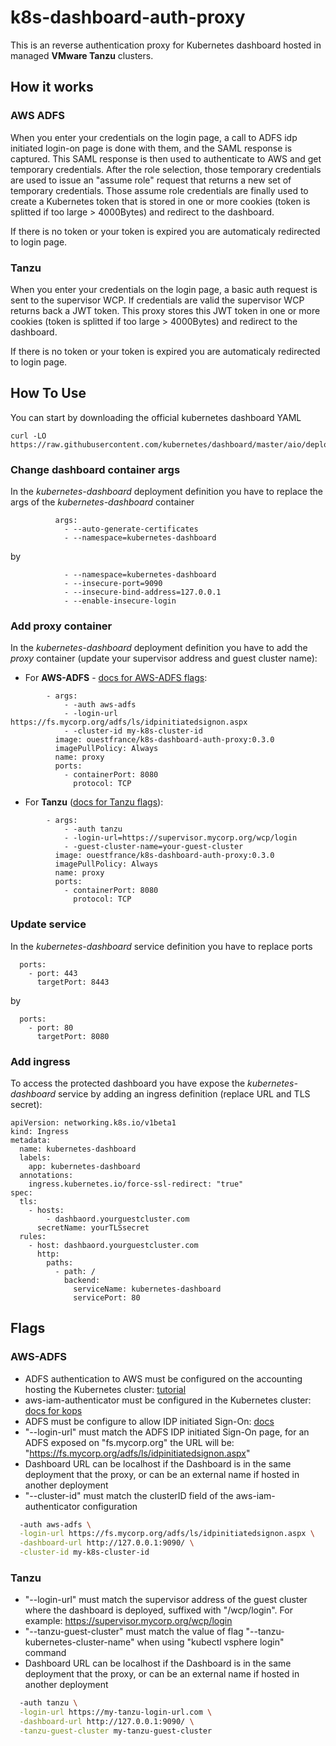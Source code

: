 # k8s-dashboard-auth-proxy

This is an reverse authentication proxy for Kubernetes dashboard hosted in managed **VMware Tanzu** clusters.

## How it works

### AWS ADFS

When you enter your credentials on the login page, a call to ADFS idp initiated login-on page is done with them, and the SAML response is captured. This SAML response is then used to authenticate to AWS and get temporary credentials. After the role selection, those temporary credentials are used to issue an "assume role" request that returns a new set of temporary credentials. Those assume role credentials are finally used to create a Kubernetes token that is stored in one or more cookies (token is splitted if too large > 4000Bytes) and redirect to the dashboard.

If there is no token or your token is expired you are automaticaly redirected to login page.

### Tanzu

When you enter your credentials on the login page, a basic auth request is sent to the supervisor WCP. If credentials are valid the supervisor WCP returns back a JWT token. This proxy stores this JWT token in one or more cookies (token is splitted if too large > 4000Bytes) and redirect to the dashboard.

If there is no token or your token is expired you are automaticaly redirected to login page.

## How To Use

You can start by downloading the official kubernetes dashboard YAML
```
curl -LO https://raw.githubusercontent.com/kubernetes/dashboard/master/aio/deploy/recommended.yaml
```

### Change dashboard container args

In the *kubernetes-dashboard* deployment definition you have to replace the args of the *kubernetes-dashboard* container
```
          args:
            - --auto-generate-certificates
            - --namespace=kubernetes-dashboard
```
by
```
            - --namespace=kubernetes-dashboard
            - --insecure-port=9090
            - --insecure-bind-address=127.0.0.1
            - --enable-insecure-login
```

### Add proxy container

In the *kubernetes-dashboard* deployment definition you have to add the *proxy* container (update your supervisor address and guest cluster name):

* For **AWS-ADFS** - [docs for AWS-ADFS flags](#aws-adfs):
```
        - args:
            - -auth aws-adfs
            - -login-url https://fs.mycorp.org/adfs/ls/idpinitiatedsignon.aspx
            - -cluster-id my-k8s-cluster-id
          image: ouestfrance/k8s-dashboard-auth-proxy:0.3.0
          imagePullPolicy: Always
          name: proxy
          ports:
            - containerPort: 8080
              protocol: TCP
```

* For **Tanzu** ([docs for Tanzu flags](#tanzu)):
```
        - args:
            - -auth tanzu
            - -login-url=https://supervisor.mycorp.org/wcp/login
            - -guest-cluster-name=your-guest-cluster
          image: ouestfrance/k8s-dashboard-auth-proxy:0.3.0
          imagePullPolicy: Always
          name: proxy
          ports:
            - containerPort: 8080
              protocol: TCP
```

### Update service

In the *kubernetes-dashboard* service definition you have to replace ports
```
  ports:
    - port: 443
      targetPort: 8443
```
by
```
  ports:
    - port: 80
      targetPort: 8080
```

### Add ingress

To access the protected dashboard you have expose the *kubernetes-dashboard* service by adding an ingress definition (replace URL and TLS secret):
```
apiVersion: networking.k8s.io/v1beta1
kind: Ingress
metadata:
  name: kubernetes-dashboard
  labels:
    app: kubernetes-dashboard
  annotations:
    ingress.kubernetes.io/force-ssl-redirect: "true"
spec:
  tls:
    - hosts:
        - dashbaord.yourguestcluster.com
      secretName: yourTLSsecret
  rules:
    - host: dashbaord.yourguestcluster.com
      http:
        paths:
          - path: /
            backend:
              serviceName: kubernetes-dashboard
              servicePort: 80
```

## Flags

### AWS-ADFS

* ADFS authentication to AWS must be configured on the accounting hosting the Kubernetes cluster: [tutorial](https://aws.amazon.com/blogs/security/aws-federated-authentication-with-active-directory-federation-services-ad-fs/)
* aws-iam-authenticator must be configured in the Kubernetes cluster: [docs for kops](https://kops.sigs.k8s.io/authentication/#aws-iam-authenticator)
* ADFS must be configure to allow IDP initiated Sign-On: [docs](https://learn.microsoft.com/en-us/windows-server/identity/ad-fs/troubleshooting/ad-fs-tshoot-initiatedsignon)
* "--login-url" must match the ADFS IDP initiated Sign-On page, for an ADFS exposed on "fs.mycorp.org" the URL will be: "https://fs.mycorp.org/adfs/ls/idpinitiatedsignon.aspx"
* Dashboard URL can be localhost if the Dashboard is in the same deployment that the proxy, or can be an external name if hosted in another deployment
* "--cluster-id" must match the clusterID field of the aws-iam-authenticator configuration

```bash
  -auth aws-adfs \
  -login-url https://fs.mycorp.org/adfs/ls/idpinitiatedsignon.aspx \
  -dashboard-url http://127.0.0.1:9090/ \
  -cluster-id my-k8s-cluster-id
```

### Tanzu

* "--login-url" must match the supervisor address of the guest cluster where the dashboard is deployed, suffixed with "/wcp/login". For example: https://supervisor.mycorp.org/wcp/login
* "--tanzu-guest-cluster" must match the value of flag "--tanzu-kubernetes-cluster-name" when using "kubectl vsphere login" command
* Dashboard URL can be localhost if the Dashboard is in the same deployment that the proxy, or can be an external name if hosted in another deployment

```bash
  -auth tanzu \
  -login-url https://my-tanzu-login-url.com \
  -dashboard-url http://127.0.0.1:9090/ \
  -tanzu-guest-cluster my-tanzu-guest-cluster
```

